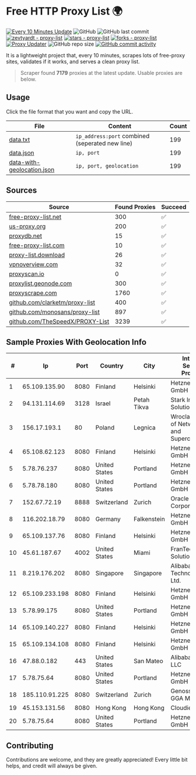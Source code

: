 
# Free HTTP Proxy List 🌍

[![Every 10 Minutes Update](https://github.com/mertguvencli/http-proxy-list/actions/workflows/main.yml/badge.svg?branch=main)](https://github.com/mertguvencli/http-proxy-list/actions/workflows/main.yml)
![GitHub](https://img.shields.io/github/license/mertguvencli/http-proxy-list)
![GitHub last commit](https://img.shields.io/github/last-commit/mertguvencli/http-proxy-list)
[![zevtyardt - proxy-list](https://img.shields.io/static/v1?label=zevtyardt&message=proxy-list&color=blue&logo=github)](https://github.com/zevtyardt/proxy-list "Go to GitHub repo")
[![stars - proxy-list](https://img.shields.io/github/stars/zevtyardt/proxy-list?style=social)](https://github.com/zevtyardt/proxy-list)
[![forks - proxy-list](https://img.shields.io/github/forks/zevtyardt/proxy-list?style=social)](https://github.com/zevtyardt/proxy-list)
[![Proxy Updater](https://github.com/zevtyardt/proxy-list/workflows/Proxy%20Updater/badge.svg)](https://github.com/zevtyardt/proxy-list/actions?query=workflow:"Proxy+Updater")
![GitHub repo size](https://img.shields.io/github/repo-size/zevtyardt/proxy-list)
[![GitHub commit activity](https://img.shields.io/github/commit-activity/m/zevtyardt/proxy-list?logo=commits)](https://github.com/zevtyardt/proxy-list/commits/main)

It is a lightweight project that, every 10 minutes, scrapes lots of free-proxy sites, validates if it works, and serves a clean proxy list.

> Scraper found **7179** proxies at the latest update. Usable proxies are below.

## Usage

Click the file format that you want and copy the URL.

|File|Content|Count|
|----|-------|-----|
|[data.txt](https://raw.githubusercontent.com/mertguvencli/http-proxy-list/main/proxy-list/data.txt)|`ip_address:port` combined (seperated new line)|199|
|[data.json](https://raw.githubusercontent.com/mertguvencli/http-proxy-list/main/proxy-list/data.json)|`ip, port`|199|
|[data-with-geolocation.json](https://raw.githubusercontent.com/mertguvencli/http-proxy-list/main/proxy-list/data-with-geolocation.json)|`ip, port, geolocation`|199|

## Sources

|Source|Found Proxies|Succeed|
|------|-------------|-------|
|[free-proxy-list.net](https://free-proxy-list.net)|300|✅|
|[us-proxy.org](https://www.us-proxy.org)|200|✅|
|[proxydb.net](http://proxydb.net)|15|✅|
|[free-proxy-list.com](https://free-proxy-list.com/?page=&port=&type%5B%5D=http&type%5B%5D=https&up_time=0&search=Search)|10|✅|
|[proxy-list.download](https://www.proxy-list.download/HTTP)|26|✅|
|[vpnoverview.com](https://vpnoverview.com/privacy/anonymous-browsing/free-proxy-servers)|32|✅|
|[proxyscan.io](https://www.proxyscan.io)|0|✅|
|[proxylist.geonode.com](https://proxylist.geonode.com/api/proxy-list?limit=300&page=1&sort_by=lastChecked&sort_type=desc&protocols=http,https)|300|✅|
|[proxyscrape.com](https://api.proxyscrape.com/v2/?request=displayproxies&protocol=http&timeout=10000&country=all&ssl=all&anonymity=all)|1760|✅|
|[github.com/clarketm/proxy-list](https://raw.githubusercontent.com/clarketm/proxy-list/master/proxy-list-raw.txt)|400|✅|
|[github.com/monosans/proxy-list](https://raw.githubusercontent.com/monosans/proxy-list/main/proxies/http.txt)|897|✅|
|[github.com/TheSpeedX/PROXY-List](https://raw.githubusercontent.com/TheSpeedX/PROXY-List/master/http.txt)|3239|✅|


## Sample Proxies With Geolocation Info

|#|Ip|Port|Country|City|Internet Service Provider|
|-|--|----|-------|----|-------------------------|
|1|65.109.135.90|8080|Finland|Helsinki|Hetzner Online GmbH|
|2|94.131.114.69|3128|Israel|Petah Tikva|Stark Industries Solutions LTD|
|3|156.17.193.1|80|Poland|Legnica|Wroclaw Centre of Networking and Supercomputing|
|4|65.108.62.123|8080|Finland|Helsinki|Hetzner Online GmbH|
|5|5.78.76.237|8080|United States|Portland|Hetzner Online GmbH|
|6|5.78.78.180|8080|United States|Portland|Hetzner Online GmbH|
|7|152.67.72.19|8888|Switzerland|Zurich|Oracle Corporation|
|8|116.202.18.79|8080|Germany|Falkenstein|Hetzner Online GmbH|
|9|65.109.137.76|8080|Finland|Helsinki|Hetzner Online GmbH|
|10|45.61.187.67|4002|United States|Miami|FranTech Solutions|
|11|8.219.176.202|8080|Singapore|Singapore|Alibaba (US) Technology Co., Ltd.|
|12|65.109.233.198|8080|Finland|Helsinki|Hetzner Online GmbH|
|13|5.78.99.175|8080|United States|Portland|Hetzner Online GmbH|
|14|65.109.140.227|8080|Finland|Helsinki|Hetzner Online GmbH|
|15|65.109.134.108|8080|Finland|Helsinki|Hetzner Online GmbH|
|16|47.88.0.182|443|United States|San Mateo|Alibaba.com LLC|
|17|5.78.75.64|8080|United States|Portland|Hetzner Online GmbH|
|18|185.110.91.225|8080|Switzerland|Zurich|Genossenschaft GGA Maur|
|19|45.153.131.56|8080|Hong Kong|Hong Kong|Cloudie Limited|
|20|5.78.75.64|8080|United States|Portland|Hetzner Online GmbH|



## Contributing

Contributions are welcome, and they are greatly appreciated! Every
little bit helps, and credit will always be given.

